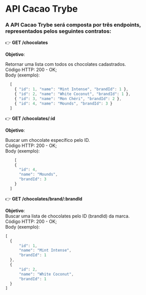 # API Cacao Trybe  


### A API **Cacao Trybe** será composta por três endpoints, representados pelos seguintes contratos:  
👉 **GET /chocolates**  

**Objetivo**:  

Retornar uma lista com todos os chocolates cadastrados.  
Código HTTP: 200 - OK;  
Body (exemplo):    
```javascript 
  [
    { "id": 1, "name": "Mint Intense", "brandId": 1 },
    { "id": 2, "name": "White Coconut", "brandId": 1 },
    { "id": 3, "name": "Mon Chéri", "brandId": 2 },
    { "id": 4, "name": "Mounds", "brandId": 3 }
  ]
```  
👉 **GET /chocolates/:id**

**Objetivo**:  

Buscar um chocolate específico pelo ID.  
Código HTTP: 200 - OK;  
Body (exemplo):

```javascript 
    [
    {
      "id": 4,
      "name": "Mounds",
      "brandId": 3
    }
  ]
```  
  
👉 **GET /chocolates/brand/:brandId**

**Objetivo**:  
Buscar uma lista de chocolates pelo ID (brandId) da marca.  
Código HTTP: 200 - OK;  
Body (exemplo):

```javascript 
[
  {
      "id": 1,
      "name": "Mint Intense",
      "brandId": 1
  },
  {
      "id": 2,
      "name": "White Coconut",
      "brandId": 1
  }
]
```

